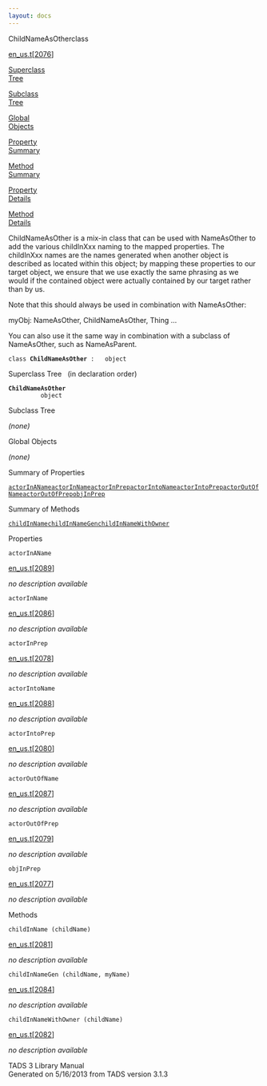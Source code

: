 ```yaml
---
layout: docs
---
```

<span class="title">ChildNameAsOther</span><span class="type">class</span>

[en_us.t](../file/en_us.t.html)\[[2076](../source/en_us.t.html#2076)\]

[Superclass  
Tree](#_SuperClassTree_)

[Subclass  
Tree](#_SubClassTree_)

[Global  
Objects](#_ObjectSummary_)

[Property  
Summary](#_PropSummary_)

[Method  
Summary](#_MethodSummary_)

[Property  
Details](#_Properties_)

[Method  
Details](#_Methods_)

<div class="fdesc">

ChildNameAsOther is a mix-in class that can be used with NameAsOther to
add the various childInXxx naming to the mapped properties. The
childInXxx names are the names generated when another object is
described as located within this object; by mapping these properties to
our target object, we ensure that we use exactly the same phrasing as we
would if the contained object were actually contained by our target
rather than by us.

Note that this should always be used in combination with NameAsOther:

myObj: NameAsOther, ChildNameAsOther, Thing ...

You can also use it the same way in combination with a subclass of
NameAsOther, such as NameAsParent.

`class `**`ChildNameAsOther`**` :   object`

</div>

<span id="_SuperClassTree_"></span>

<div class="mjhd">

<span class="hdln">Superclass Tree</span>   (in declaration order)

</div>

**`ChildNameAsOther`**  
`         object`  
<span id="_SubClassTree_"></span>

<div class="mjhd">

<span class="hdln">Subclass Tree</span>  

</div>

*(none)* <span id="_ObjectSummary_"></span>

<div class="mjhd">

<span class="hdln">Global Objects</span>  

</div>

*(none)* <span id="_PropSummary_"></span>

<div class="mjhd">

<span class="hdln">Summary of Properties</span>  

</div>

[`actorInAName`](#actorInAName)[`actorInName`](#actorInName)[`actorInPrep`](#actorInPrep)[`actorIntoName`](#actorIntoName)[`actorIntoPrep`](#actorIntoPrep)[`actorOutOfName`](#actorOutOfName)[`actorOutOfPrep`](#actorOutOfPrep)[`objInPrep`](#objInPrep)

<span id="_MethodSummary_"></span>

<div class="mjhd">

<span class="hdln">Summary of Methods</span>  

</div>

[`childInName`](#childInName)[`childInNameGen`](#childInNameGen)[`childInNameWithOwner`](#childInNameWithOwner)

<span id="_Properties_"></span>

<div class="mjhd">

<span class="hdln">Properties</span>  

</div>

<span id="actorInAName"></span>

`actorInAName`

[en_us.t](../file/en_us.t.html)\[[2089](../source/en_us.t.html#2089)\]

<div class="desc">

*no description available*

</div>

<span id="actorInName"></span>

`actorInName`

[en_us.t](../file/en_us.t.html)\[[2086](../source/en_us.t.html#2086)\]

<div class="desc">

*no description available*

</div>

<span id="actorInPrep"></span>

`actorInPrep`

[en_us.t](../file/en_us.t.html)\[[2078](../source/en_us.t.html#2078)\]

<div class="desc">

*no description available*

</div>

<span id="actorIntoName"></span>

`actorIntoName`

[en_us.t](../file/en_us.t.html)\[[2088](../source/en_us.t.html#2088)\]

<div class="desc">

*no description available*

</div>

<span id="actorIntoPrep"></span>

`actorIntoPrep`

[en_us.t](../file/en_us.t.html)\[[2080](../source/en_us.t.html#2080)\]

<div class="desc">

*no description available*

</div>

<span id="actorOutOfName"></span>

`actorOutOfName`

[en_us.t](../file/en_us.t.html)\[[2087](../source/en_us.t.html#2087)\]

<div class="desc">

*no description available*

</div>

<span id="actorOutOfPrep"></span>

`actorOutOfPrep`

[en_us.t](../file/en_us.t.html)\[[2079](../source/en_us.t.html#2079)\]

<div class="desc">

*no description available*

</div>

<span id="objInPrep"></span>

`objInPrep`

[en_us.t](../file/en_us.t.html)\[[2077](../source/en_us.t.html#2077)\]

<div class="desc">

*no description available*

</div>

<span id="_Methods_"></span>

<div class="mjhd">

<span class="hdln">Methods</span>  

</div>

<span id="childInName"></span>

`childInName (childName)`

[en_us.t](../file/en_us.t.html)\[[2081](../source/en_us.t.html#2081)\]

<div class="desc">

*no description available*

</div>

<span id="childInNameGen"></span>

`childInNameGen (childName, myName)`

[en_us.t](../file/en_us.t.html)\[[2084](../source/en_us.t.html#2084)\]

<div class="desc">

*no description available*

</div>

<span id="childInNameWithOwner"></span>

`childInNameWithOwner (childName)`

[en_us.t](../file/en_us.t.html)\[[2082](../source/en_us.t.html#2082)\]

<div class="desc">

*no description available*

</div>

<div class="ftr">

TADS 3 Library Manual  
Generated on 5/16/2013 from TADS version 3.1.3

</div>
